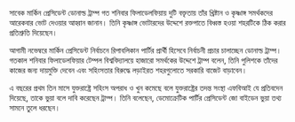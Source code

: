 সাবেক মার্কিন প্রেসিডেন্ট ডোনাল্ড ট্রাম্প গত শনিবার ফিলাডেলফিয়ায় দুটি বক্তৃতায় তাঁর খ্রিষ্টান ও কৃষ্ণাঙ্গ সমর্থকদের আরেকবার ভোট দেওয়ার আহ্বান জানান। তিনি কৃষ্ণাঙ্গ ভোটারদের উদ্দেশে রক্তপাতে বিধ্বস্ত হওয়া শহরটিকে ঠিক করার প্রতিশ্রুতি দিয়েছেন।

আগামী নভেম্বরে মার্কিন প্রেসিডেন্ট নির্বাচনে রিপাবলিকান পার্টির প্রার্থী হিসেবে নির্বাচনী প্রচার চালাচ্ছেন ডোনাল্ড ট্রাম্প। গতকাল শনিবার ফিলাডেলফিয়ার টেম্পল বিশ্ববিদ্যালয়ে হাজারো সমর্থকের উদ্দেশে ট্রাম্প বলেন, তিনি পুলিশকে তাঁদের কাজের জন্য দায়মুক্তি দেবেন এবং সহিংসতার বিরুদ্ধে লড়াইরত শহরগুলোতে সরকারি বাজেট বাড়াবেন।

এ বছরের প্রথম তিন মাসে যুক্তরাষ্ট্রে সহিংস অপরাধ ও খুন কমেছে বলে যুক্তরাষ্ট্রের তদন্ত সংস্থা এফবিআই যে প্রতিবদেন দিয়েছে, তাকে ভুয়া বলে দাবি করেছেন ট্রাম্প। তিনি বলেছেন, ডেমোক্রেটিক পার্টির প্রেসিডেন্ট জো বাইডেন ভুয়া তথ্য সামনে তুলে ধরছেন।
